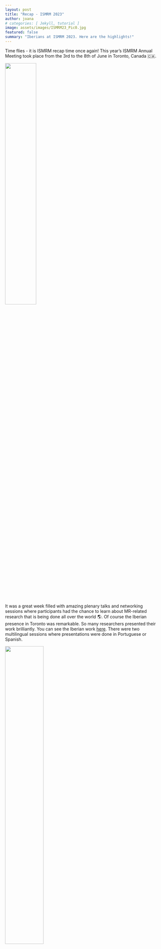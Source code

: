 ```yaml
---
layout: post
title: "Recap - ISMRM 2023"
author: joana
# categories: [ Jekyll, tutorial ]
image: assets/images/ISMRM23_Pic0.jpg
featured: false
summary: "Iberians at ISMRM 2023. Here are the highlights!"
---
```


Time flies - it is ISMRM recap time once again! This year’s ISMRM Annual Meeting took place from the 3rd to the 8th of June in Toronto, Canada 🇨🇦.

<img src="{{ site.baseurl }}/assets/images/ISMRM23_Pic1.png" width="45%"/>

It was a great week filled with amazing plenary talks and networking sessions where participants had the chance to learn about MR-related research that is being done all over the world 🌎.
Of course the Iberian presence in Toronto was remarkable. So many researchers presented their work brilliantly. You can see the Iberian work [here](https://ismrm-iberian.eu/2023/05/31/ISMRM23_highlight.html). There were two multilingual sessions where presentations were done in Portuguese or Spanish. 

<img src="{{ site.baseurl }}/assets/images/ISMRM23_Pic2.jpg" width="50%"/>

We also had not one, but TWO, researchers awarded with the junior fellowship (congratulations Joana and Gabriel). There was also a poster session dedicated to the different ISMRM chapters, and, of course, the Iberian Chapter poster was the shiniest (because everything is better with 🌞).
There were also moments for social gatherings, including attending a Blue Jays game and the Iberian social event. This event happened at the Steam Whistle Biergärten, in Toronto. Thanks to all Iberian amig@s for making these social events memorable!

<img src="{{ site.baseurl }}/assets/images/ISMRM23_Pic3.png" width="90%"/>

It was great to see many of you in Toronto and we hope we get to see each other again next year in Singapore!

Até breve, Hasta pronto,

ISMRM Iberian Chapter

<img src="{{ site.baseurl }}/assets/images/ISMRM23_Pic4.png" width="70%"/>
